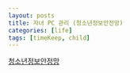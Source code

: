 ```yaml
---
layout: posts
title: 자녀 PC 관리 (청소년정보안전망)
categories: [life]
tags: [timeKeep, child]
---
```


[청소년정보안정망](http://www.greeninet.or.kr/PI_FILTERING/jsp2/download/software.jsp)
